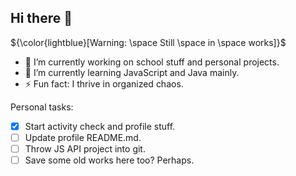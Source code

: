 ## Hi there 👋

${\color{lightblue}[Warning: \space Still \space in \space works]}$

- 🔭 I’m currently working on school stuff and personal projects.
- 🌱 I’m currently learning JavaScript and Java mainly.
- ⚡ Fun fact: I thrive in organized chaos.

Personal tasks:
- [x] Start activity check and profile stuff.
- [ ] Update profile README.md.
- [ ] Throw JS API project into git. 
- [ ] Save some old works here too? Perhaps.

<!--
**Shlendir/Shlendir** is a ✨ _special_ ✨ repository because its `README.md` (this file) appears on your GitHub profile.

Here are some ideas to get you started:

- 👯 I’m looking to collaborate on ...
- 🤔 I’m looking for help with ...
- 💬 Ask me about ...
- 📫 How to reach me: ...
- 😄 Pronouns: ...
-->
